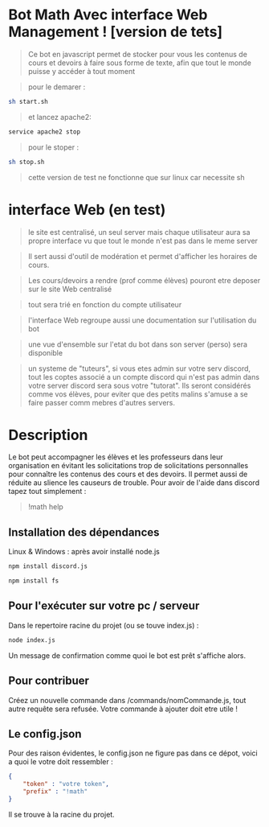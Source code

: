 # Bot Math Avec interface Web Management ! [version de tets]
> Ce bot en javascript permet de stocker pour vous les contenus de cours et devoirs à faire sous forme de texte, afin que tout le monde puisse y accéder à tout moment 

>pour le demarer : 
```bash
sh start.sh
```
>et lancez apache2:
```bash
service apache2 stop
```

>pour le stoper :
```bash
sh stop.sh
```

>cette version de test ne fonctionne que sur linux car necessite sh

# interface Web (en test)
>le site est centralisé, un seul server mais chaque utilisateur aura sa propre interface vu que tout le monde n'est pas dans le meme server

>Il sert aussi d'outil de modération et permet d'afficher les horaires de cours.

>Les cours/devoirs a rendre (prof comme élèves) pouront etre deposer sur le site Web centralisé

>tout sera trié en fonction du compte utilisateur

>l'interface Web regroupe aussi une documentation sur l'utilisation du bot

>une vue d'ensemble sur l'etat du bot dans son server (perso) sera disponible

>un systeme de "tuteurs", si vous etes admin sur votre serv discord, tout les coptes associé a un compte discord qui n'est pas admin dans votre server discord sera sous votre "tutorat". Ils seront considérés comme vos élèves, pour eviter que des petits malins s'amuse a se faire passer comm mebres d'autres servers.

# Description

Le bot peut accompagner les élèves et les professeurs dans leur organisation en évitant les solicitations trop de solicitations personnalles pour connaître les contenus des cours et des devoirs.
Il permet aussi de réduite au slience les causeurs de trouble.
Pour avoir de l'aide dans discord tapez tout simplement :
>!math help

## Installation des dépendances

Linux & Windows : après avoir installé node.js
```sh
npm install discord.js
```

```sh
npm install fs
```
## Pour l'exécuter sur votre pc / serveur

Dans le repertoire racine du projet (ou se touve index.js) :
```sh
node index.js
```
Un message de confirmation comme quoi le bot est prêt s'affiche alors.

## Pour contribuer

Créez un nouvelle commande dans /commands/nomCommande.js, tout autre requête sera refusée.
Votre commande à ajouter doit etre utile !

## Le config.json
Pour des raison évidentes, le config.json ne figure pas dans ce dépot, voici a quoi le votre doit ressembler : 
```json
{
    "token" : "votre token",
    "prefix" : "!math"
}
```
Il se trouve à la racine du projet.
